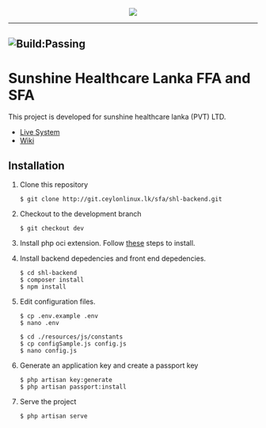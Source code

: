<p align="center"><img src="https://i.imgur.com/Lu2Kmy7.jpg"></p>

---

![Build:Passing](http://git.ceylonlinux.lk/sfa/shl-backend/badges/dev/pipeline.svg)
---
# Sunshine Healthcare Lanka FFA and SFA

This project is developed for sunshine healthcare lanka (PVT) LTD. 

- [Live System](http://shl.salespad.lk/healthcare)
- [Wiki](http://git.ceylonlinux.lk/sfa/shl-backend/wikis/home)

## Installation

1. Clone this repository

    ```
    $ git clone http://git.ceylonlinux.lk/sfa/shl-backend.git
    ```

2. Checkout to the development branch

    ```
    $ git checkout dev
    ```
3. Install php oci extension. Follow [these](https://gist.github.com/Yukibashiri/cebaeaccbe531665a5704b1b34a3498e) steps to install.
4. Install backend depedencies and front end depedencies.
    ```
    $ cd shl-backend
    $ composer install
    $ npm install
    ```
5. Edit configuration files.
    ```
    $ cp .env.example .env
    $ nano .env

    $ cd ./resources/js/constants
    $ cp configSample.js config.js
    $ nano config.js
    ```
6. Generate an application key and create a passport key
    ```
    $ php artisan key:generate
    $ php artisan passport:install
    ```
7. Serve the project
    ```
    $ php artisan serve
    ```

